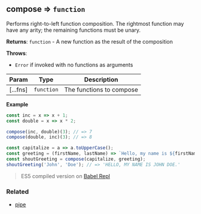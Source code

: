 ## compose => <code>function</code>

Performs right-to-left function composition.
The rightmost function may have any arity; the remaining functions must be unary.

**Returns**: <code>function</code> - A new function as the result of the composition

**Throws**:

- <code>Error</code> if invoked with no functions as arguments


| Param | Type | Description |
| --- | --- | --- |
| [...fns] | <code>function</code> | The functions to compose |

**Example**
```js
const inc = x => x + 1;
const double = x => x * 2;

compose(inc, double)(3); // => 7
compose(double, inc)(3); // => 8

const capitalize = a => a.toUpperCase();
const greeting = (firstName, lastName) => `Hello, my name is ${firstName} ${lastName}.`;
const shoutGreeting = compose(capitalize, greeting);
shoutGreeting('John', 'Doe'); // => 'HELLO, MY NAME IS JOHN DOE.'
```

> ES5 compiled version on [Babel Repl](https://babeljs.io/repl#?babili=false&browsers=&build=&builtIns=false&spec=false&loose=false&code_lz=PQKhCgAIUgFBTATgMwPaILYGdKIJYDmAFgC4C0JqZANvMiZMgK4B2AxiXqi5G6hgAdUWPJ24A6KDAAqReLkKkMwhs3ZieGAIYBPSES0A3eVpZ6t-EjoDckEnNzxteFi4KNWHLixwYmWBgAjeVYLHUloKUgAAWUAEyZaXn4hLHgo6IELLQxIAG81L24AX0gAbXFK5B8AXUhZeUKNHEpkwWF06Bj7RFQAdxw8gFFEXsRS2V6ByAADEbGZyDxkWeqsRdoWAnslnBmABhmImGjEeBImRB98pu9SgEFIFng-j3VvSC0WhzOsRIZUCt7PI-O0RBoMvAAB45AS0KRRPg-BguNiQAC8kChGIAfFjIABqSAARmsiO4AUgcVQTECSUx2PReOxMAATGTIl1Qal4AAKVEAGipNLp8AAlLyAMxi2zAYC4yAAdnJYL51NptCFqIl0tl8qZkAAHAiuRSGGwtAJRFpqHgAF7yTFaBVacSUACqAgESAAwl8-TLycjIAQzuc3BjILzkHhEAEAHI5eBC6hfEiJjDihUzAAS8Go1FQQowehYSd2kAAJAVYwmk6Vq6m65niuIZhyYEjKVgiDSSABxMOcLaR7kdXkWq0kG325MhoduQNdHt9wfwcNbXkAcgAUqgiCwt0KtwARVDwLcyyByhVbnNDAAyD4A8kKALIATUg8fub6GkAASQAZUgHdnxzeNIBPZ8hnELcpGAcAu3NFIOkjXlKnENYxQVDDKgsAgsBwg08igJYVmjHxxE2bYiAxdFMX2HDSMgVi7CIKYnheSB5nQbcxzSRwAEcmFjeAcC0BhaDTSBuBMRACCYTMWBIS8OUgYoyLOC4rkYKizgSNh4AAJUUEheV5AB9IVqmIvFeQInBMTKao8PERyxRqIVHLKfYajFbyFKIslijJcB4kSeBxGhIREBIJy2h5MkgA&debug=false&forceAllTransforms=false&shippedProposals=false&circleciRepo=&evaluate=false&fileSize=false&timeTravel=false&sourceType=module&lineWrap=false&presets=env&prettier=false&targets=&version=7.7.1&externalPlugins=)

### Related

- [pipe](../pipe)
